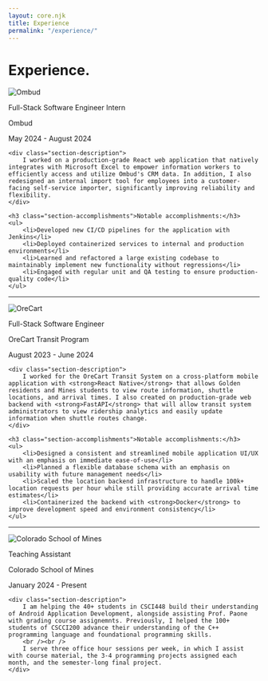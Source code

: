 ```yaml
---
layout: core.njk
title: Experience
permalink: "/experience/"
---
```


# Experience.


<div class="experience-section">
    <div class="section-header">
        <div class="logo-container">
            <img alt="Ombud" src="/assets/img/ombud.png" class="company-logo" />
        </div>
        <div class="section-info">
            <p class="section-title">Full-Stack Software Engineer Intern</p>
            <p class="section-subtitle">Ombud</p>
            <p class="section-date">May 2024 - August 2024</p>
        </div>
    </div>

    <div class="section-description">
        I worked on a production-grade React web application that natively integrates with Microsoft Excel to empower information workers to efficiently access and utilize Ombud's CRM data. In addition, I also redesigned an internal import tool for employees into a customer-facing self-service importer, significantly improving reliability and flexibility.
    </div>

    <h3 class="section-accomplishments">Notable accomplishments:</h3>
    <ul>
        <li>Developed new CI/CD pipelines for the application with Jenkins</li>
        <li>Deployed containerized services to internal and production environments</li>
        <li>Learned and refactored a large existing codebase to maintainably implement new functionality without regressions</li>
        <li>Engaged with regular unit and QA testing to ensure production-quality code</li>
    </ul>
</div>

<hr />

<div class="experience-section">
    <div class="section-header">
        <div class="logo-container">
            <img alt="OreCart" src="/assets/img/orecart.png" class="company-logo" />
        </div>
        <div class="section-info">
            <p class="section-title">Full-Stack Software Engineer</p>
            <p class="section-subtitle">OreCart Transit Program</p>
            <p class="section-date">August 2023 - June 2024</p>
        </div>
    </div>

    <div class="section-description">
        I worked for the OreCart Transit System on a cross-platform mobile application with <strong>React Native</strong> that allows Golden residents and Mines students to view route information, shuttle locations, and arrival times. I also created on production-grade web backend with <strong>FastAPI</strong> that will allow transit system administrators to view ridership analytics and easily update information when shuttle routes change.
    </div>

    <h3 class="section-accomplishments">Notable accomplishments:</h3>
    <ul>
        <li>Designed a consistent and streamlined mobile application UI/UX with an emphasis on immediate ease-of-use</li>
        <li>Planned a flexible database schema with an emphasis on usability with future management needs</li>
        <li>Scaled the location backend infrastructure to handle 100k+ location requests per hour while still providing accurate arrival time estimates</li>
        <li>Containerized the backend with <strong>Docker</strong> to improve development speed and environment consistency</li>
    </ul>
</div>

<hr />

<div class="experience-section">
    <div class="section-header">
        <div class="logo-container">
            <img alt="Colorado School of Mines" src="/assets/img/mines.png" class="company-logo smaller" />
        </div>
        <div class="section-info">
            <p class="section-title">Teaching Assistant</p>
            <p class="section-subtitle">Colorado School of Mines</p>
            <p class="section-date">January 2024 - Present</p>
        </div>
    </div>

    <div class="section-description">
        I am helping the 40+ students in CSCI448 build their understanding of Android Application Development, alongside assisting Prof. Paone with grading course assignemnts. Previously, I helped the 100+ students of CSCCI200 advance their understanding of the C++ programming language and foundational programming skills.
        <br /><br />
        I serve three office hour sessions per week, in which I assist with course material, the 3-4 programming projects assigned each month, and the semester-long final project.
    </div>
</div>
